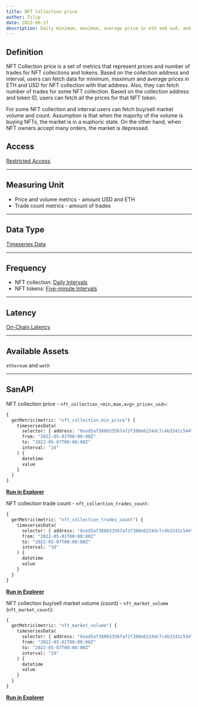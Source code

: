 ```yaml
---
title: NFT Collection price
author: Filip
date: 2022-06-17
description: Daily minimum, maximum, average price in eth and usd, and daily trade count for NFT collections and tokens
---
```

## Definition

NFT Collection price is a set of metrics that represent prices and number of trades
for NFT collections and tokens. Based on the collection address and interval, users can
fetch data for minimum, maximum and average prices in ETH and USD for NFT collection
with that address. Also, they can fetch number of trades for some NFT collection.
Based on the collection address and token ID, users can fetch all the prices for that
NFT token.

For some NFT collection and interval users can fetch buy/sell market volume and count.
Assumption is that when the majority of the volume is buying NFTs, the market
is in a euphoric state. On the other hand, when NFT owners accept many orders,
the market is depressed.

## Access

[Restricted Access](/metrics/details/access#restricted-access).

---

## Measuring Unit

* Price and volume metrics - amount USD and ETH
* Trade count metrics - amount of trades

---

## Data Type

[Timeseries Data](/metrics/details/data-type#timeseries-data)

---

## Frequency

* NFT collection: [Daily Intervals](/metrics/details/frequency#daily-frequency)
* NFT tokens: [Five-minute Intervals](/metrics/details/frequency#five-minute-frequency)


---

## Latency

[On-Chain Latency](/metrics/details/latency#on-chain-latency)

---

## Available Assets

`ethereum` and `weth`

---

## SanAPI

NFT collection price - `nft_collection_<min,max,avg>_price<_usd>`:

```graphql
{
  getMetric(metric: "nft_collection_min_price") {
    timeseriesData(
      selector: { address: "0xed5af388653567af2f388e6224dc7c4b3241c544" }
      from: "2022-05-01T00:00:00Z"
      to: "2022-05-07T00:00:00Z"
      interval: "1d"
    ) {
      datetime
      value
    }
  }
}
```

**[Run in
Explorer](<https://api.santiment.net/graphiql?query=%7B%0A%20%20getMetric(metric%3A%20%22nft_collection_min_price%22)%20%7B%0A%20%20%20%20timeseriesData(%0A%20%20%20%20%20%20selector%3A%20%7B%20address%3A%20%220xed5af388653567af2f388e6224dc7c4b3241c544%22%20%7D%0A%20%20%20%20%20%20from%3A%20%222022-05-01T00%3A00%3A00Z%22%0A%20%20%20%20%20%20to%3A%20%222022-05-07T00%3A00%3A00Z%22%0A%20%20%20%20%20%20interval%3A%20%221d%22%0A%20%20%20%20)%20%7B%0A%20%20%20%20%20%20datetime%0A%20%20%20%20%20%20value%0A%20%20%20%20%7D%0A%20%20%7D%0A%7D>)**

NFT collection trade count - `nft_collection_trades_count`:

```graphql
{
  getMetric(metric: "nft_collection_trades_count") {
    timeseriesData(
      selector: { address: "0xed5af388653567af2f388e6224dc7c4b3241c544" }
      from: "2022-05-01T00:00:00Z"
      to: "2022-05-07T00:00:00Z"
      interval: "1d"
    ) {
      datetime
      value
    }
  }
}
```

**[Run in
Explorer](<https://api.santiment.net/graphiql?query=%7B%0A%20%20getMetric(metric%3A%20%22nft_collection_trades_count%22)%20%7B%0A%20%20%20%20timeseriesData(%0A%20%20%20%20%20%20selector%3A%20%7B%20address%3A%20%220xed5af388653567af2f388e6224dc7c4b3241c544%22%20%7D%0A%20%20%20%20%20%20from%3A%20%222022-05-01T00%3A00%3A00Z%22%0A%20%20%20%20%20%20to%3A%20%222022-05-07T00%3A00%3A00Z%22%0A%20%20%20%20%20%20interval%3A%20%221d%22%0A%20%20%20%20)%20%7B%0A%20%20%20%20%20%20datetime%0A%20%20%20%20%20%20value%0A%20%20%20%20%7D%0A%20%20%7D%0A%7D>)**


NFT collection buy/sell market volume (count) - `nft_market_volume` (`nft_market_count`):

```graphql
{
  getMetric(metric: "nft_market_volume") {
    timeseriesData(
      selector: { address: "0xed5af388653567af2f388e6224dc7c4b3241c544" }
      from: "2022-05-01T00:00:00Z"
      to: "2022-05-07T00:00:00Z"
      interval: "1d"
    ) {
      datetime
      value
    }
  }
}
```

**[Run in
Explorer](<https://api-stage.santiment.net/graphiql?query=%7B%0A%20%20getMetric(metric%3A%20%22nft_market_volume%22)%20%7B%0A%20%20%20%20timeseriesData(%0A%20%20%20%20%20%20selector%3A%20%7B%20address%3A%20%220xed5af388653567af2f388e6224dc7c4b3241c544%22%20%7D%0A%20%20%20%20%20%20from%3A%20%222022-05-01T00%3A00%3A00Z%22%0A%20%20%20%20%20%20to%3A%20%222022-05-07T00%3A00%3A00Z%22%0A%20%20%20%20%20%20interval%3A%20%221d%22%0A%20%20%20%20)%20%7B%0A%20%20%20%20%20%20datetime%0A%20%20%20%20%20%20value%0A%20%20%20%20%7D%0A%20%20%7D%0A%7D>)**

